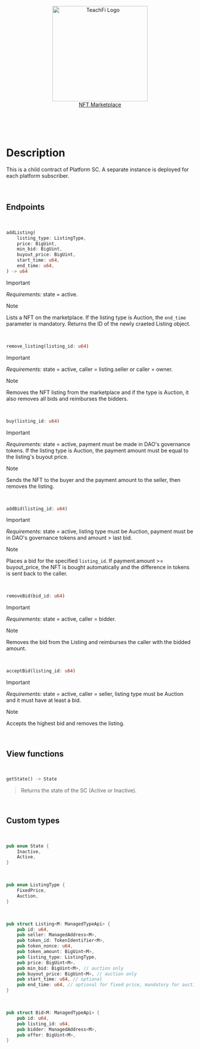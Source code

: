 <p align="center">
  <a href="https://teachfi.network/" target="blank"><img src="https://teachfi.network/teachfi-logo.svg" width="256" alt="TeachFi Logo" /><br/>NFT Marketplace</a>
</p>
<br/>
<br/>
<br/>

# Description

This is a child contract of Platform SC. A separate instance is deployed for each platform subscriber.
<br/>
<br/>
<br/>
## Endpoints

<br/>

```rust
addListing(
    listing_type: ListingType,
    price: BigUint,
    min_bid: BigUint,
    buyout_price: BigUint,
    start_time: u64,
    end_time: u64,
) -> u64
```
>[!IMPORTANT]
>*Requirements:* state = active.

>[!NOTE]
>Lists a NFT on the marketplace. If the listing type is Auction, the `end_time` parameter is mandatory. Returns the ID of the newly craeted Listing object.
<br/>

```rust
remove_listing(listing_id: u64)
```
>[!IMPORTANT]
>*Requirements:* state = active, caller = listing.seller or caller = owner.

>[!NOTE]
>Removes the NFT listing from the marketplace and if the type is Auction, it also removes all bids and reimburses the bidders.
<br/>

```rust
buy(listing_id: u64)
```
>[!IMPORTANT]
>*Requirements:* state = active, payment must be made in DAO's governance tokens. If the listing type is Auction, the payment amount must be equal to the listing's buyout price.

>[!NOTE]
>Sends the NFT to the buyer and the payment amount to the seller, then removes the listing.
<br/>

```rust
addBid(listing_id: u64)
```
>[!IMPORTANT]
>*Requirements:* state = active, listing type must be Auction, payment must be in DAO's governance tokens and amount > last bid.

>[!NOTE]
>Places a bid for the specified `listing_id`. If payment.amount >= buyout_price, the NFT is bought automatically and the difference in tokens is sent back to the caller.
<br/>

```rust
removeBid(bid_id: u64)
```
>[!IMPORTANT]
>*Requirements:* state = active, caller = bidder.

>[!NOTE]
>Removes the bid from the Listing and reimburses the caller with the bidded amount.
<br/>

```rust
acceptBid(listing_id: u64)
```
>[!IMPORTANT]
>*Requirements:* state = active, caller = seller, listing type must be Auction and it must have at least a bid.

>[!NOTE]
>Accepts the highest bid and removes the listing.

<br/>

## View functions

<br/>

```rust
getState() -> State
```
>Returns the state of the SC (Active or Inactive).

<br/>

## Custom types

<br/>

```rust
pub enum State {
    Inactive,
    Active,
}
```

<br/>

```rust
pub enum ListingType {
    FixedPrice,
    Auction,
}
```

<br/>

```rust
pub struct Listing<M: ManagedTypeApi> {
    pub id: u64,
    pub seller: ManagedAddress<M>,
    pub token_id: TokenIdentifier<M>,
    pub token_nonce: u64,
    pub token_amount: BigUint<M>,
    pub listing_type: ListingType,
    pub price: BigUint<M>,
    pub min_bid: BigUint<M>, // auction only
    pub buyout_price: BigUint<M>, // auction only
    pub start_time: u64, // optional
    pub end_time: u64, // optional for fixed price, mandatory for auction
}
```

<br/>

```rust
pub struct Bid<M: ManagedTypeApi> {
    pub id: u64,
    pub listing_id: u64,
    pub bidder: ManagedAddress<M>,
    pub offer: BigUint<M>,
}
```
